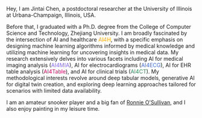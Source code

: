 Hey, I am Jintai Chen, a postdoctoral researcher at the University of Illinois at Urbana-Champaign, Illinois, USA. 

Before that, I graduated with a Ph.D. degree from the College of Computer Science and Technology, Zhejiang University. 
I am broadly fascinated by the intersection of AI and healthcare <span style="color:orange">AI4H</span>, with a specific emphasis on designing machine learning algorithms informed by medical knowledge and utilizing machine learning for uncovering insights in medical data. My research extensively delves into various facets including AI for medical imaging analysis (<span style="color:#8866FF;">AI4MIA</span>), AI for electrocardiograms (<span style="color:RoyalBlue">AI4ECG</span>), AI for EHR table analysis (<span style="color:#D70761;">AI4Table</span>), and AI for clinical trials (<span style="color:SeaGreen">AI4CT</span>). My methodological interests revolve around deep tabular models, generative AI for digital twin creation, and exploring deep learning approaches tailored for scenarios with limited data availability.

<!-- I have published over 30 papers on top international AI conferences and top AI4Healthcare conferences/ journals.-->
<!-- that manages to parse objects/ concepts into part-whole hierarchy for better understanding and to explore to implant parse trees into a neural network. The insights on <span style="color:SeaGreen">PHL</span> inspired my researches on  -->
<!-- <span style="color:RoyalBlue">neural network architecture design (NN-D)</span>, and <span style="color:#8866FF;">computer vision (CV)</span>.-->
<!-- , and <span style="color:#D70761;">AI4H</span>.  -->
<!-- in top international AI conferences such as ICML, CVPR, and AAAI, -->
<!-- presenting advanced AI technologies 
and more than 10 papers in  such as MICCAI and TMI.-->
<!-- involving ECG data processing, medical image analysis, and medical examination result (represented in tables) analysis. -->
<!-- I was honored with the *National Scholarship of China* in 2015 and 2021, and won the *Tencent Doctoral Scholarship* in 2021, the *Huawei Fundamental Research Scholarship* in 2022. I am the core member of our team participating MICCAI competitions, and we won <span style="color:red">the 1-st place</span> in the Challenge of Signet Ring Cell Detection and in the Challenge of Organ-At-Risk Segmentation from Chest CT Scans, and <span style="color:red">the 2-nd place</span> in the Challenge of Colonoscopy Tissue Segmentation. -->

I am an amateur snooker player and a big fan of [Ronnie O'Sullivan](https://en.wikipedia.org/wiki/Ronnie_O%27Sullivan), and I also enjoy painting in my leisure time.
